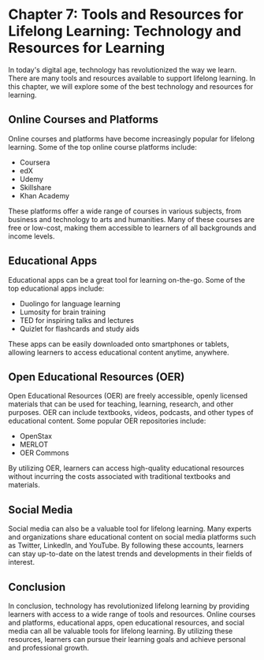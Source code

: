 Chapter 7: Tools and Resources for Lifelong Learning: Technology and Resources for Learning
===========================================================================================

In today's digital age, technology has revolutionized the way we learn. There are many tools and resources available to support lifelong learning. In this chapter, we will explore some of the best technology and resources for learning.

Online Courses and Platforms
----------------------------

Online courses and platforms have become increasingly popular for lifelong learning. Some of the top online course platforms include:

* Coursera
* edX
* Udemy
* Skillshare
* Khan Academy

These platforms offer a wide range of courses in various subjects, from business and technology to arts and humanities. Many of these courses are free or low-cost, making them accessible to learners of all backgrounds and income levels.

Educational Apps
----------------

Educational apps can be a great tool for learning on-the-go. Some of the top educational apps include:

* Duolingo for language learning
* Lumosity for brain training
* TED for inspiring talks and lectures
* Quizlet for flashcards and study aids

These apps can be easily downloaded onto smartphones or tablets, allowing learners to access educational content anytime, anywhere.

Open Educational Resources (OER)
--------------------------------

Open Educational Resources (OER) are freely accessible, openly licensed materials that can be used for teaching, learning, research, and other purposes. OER can include textbooks, videos, podcasts, and other types of educational content. Some popular OER repositories include:

* OpenStax
* MERLOT
* OER Commons

By utilizing OER, learners can access high-quality educational resources without incurring the costs associated with traditional textbooks and materials.

Social Media
------------

Social media can also be a valuable tool for lifelong learning. Many experts and organizations share educational content on social media platforms such as Twitter, LinkedIn, and YouTube. By following these accounts, learners can stay up-to-date on the latest trends and developments in their fields of interest.

Conclusion
----------

In conclusion, technology has revolutionized lifelong learning by providing learners with access to a wide range of tools and resources. Online courses and platforms, educational apps, open educational resources, and social media can all be valuable tools for lifelong learning. By utilizing these resources, learners can pursue their learning goals and achieve personal and professional growth.
